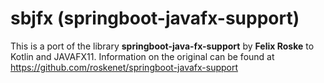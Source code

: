 # sbjfx (springboot-javafx-support)

This is a port of the library **springboot-java-fx-support** by **Felix Roske** to Kotlin and JAVAFX11.
Information on the original can be found at https://github.com/roskenet/springboot-javafx-support
